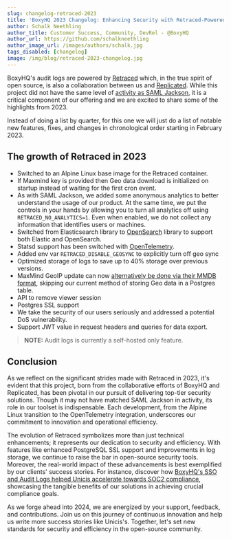 ```yaml
---
slug: changelog-retraced-2023
title: 'BoxyHQ 2023 Changelog: Enhancing Security with Retraced-Powered Audit Logs'
author: Schalk Neethling
author_title: Customer Success, Community, DevRel - @BoxyHQ
author_url: https://github.com/schalkneethling
author_image_url: /images/authors/schalk.jpg
tags_disabled: [changelog]
image: /img/blog/retraced-2023-changelog.jpg
---
```


BoxyHQ's audit logs are powered by [Retraced](https://github.com/retracedhq/retraced) which, in the true spirit of open source, is also a collaboration between us and [Replicated](https://www.replicated.com/). While this project did not have the same level of [activity as SAML Jackson](2024-01-16-changelog-saml-jackson-2023.md), it is a critical component of our offering and we are excited to share some of the highlights from 2023.

Instead of doing a list by quarter, for this one we will just do a list of notable new features, fixes, and changes in chronological order starting in February 2023.

## The growth of Retraced in 2023

- Switched to an Alpine Linux base image for the Retraced container.
- If Maxmind key is provided then Geo data download is initialized on startup instead of waiting for the first cron event.
- As with SAML Jackson, we added some anonymous analytics to better understand the usage of our product. At the same time, we put the controls in your hands by allowing you to turn all analytics off using `RETRACED_NO_ANALYTICS=1`. Even when enabled, we do not collect any information that identifies users or machines.
- Switched from Elasticsearch library to [OpenSearch](https://opensearch.org/) library to support both Elastic and OpenSearch.
- Statsd support has been switched with [OpenTelemetry](https://opentelemetry.io/).
- Added env var `RETRACED_DISABLE_GEOSYNC` to explicitly turn off geo sync
- Optimized storage of logs to save up to 40% storage over previous versions.
- MaxMind GeoIP update can now [alternatively be done via their MMDB format](https://github.com/retracedhq/docs/blob/main/self-host/env-variables.md#geoipupdate_use_mmdb), skipping our current method of storing Geo data in a Postgres table.
- API to remove viewer session
- Postgres SSL support
- We take the security of our users seriously and addressed a potential DoS vulnerability.
- Support JWT value in request headers and queries for data export.

> **NOTE:** Audit logs is currently a self-hosted only feature.

## Conclusion

As we reflect on the significant strides made with Retraced in 2023, it's evident that this project, born from the collaborative efforts of BoxyHQ and Replicated, has been pivotal in our pursuit of delivering top-tier security solutions. Though it may not have matched SAML Jackson in activity, its role in our toolset is indispensable. Each development, from the Alpine Linux transition to the OpenTelemetry integration, underscores our commitment to innovation and operational efficiency.

The evolution of Retraced symbolizes more than just technical enhancements; it represents our dedication to security and efficiency. With features like enhanced PostgreSQL SSL support and improvements in log storage, we continue to raise the bar in open-source security tools. Moreover, the real-world impact of these advancements is best exemplified by our clients' success stories. For instance, discover how [BoxyHQ's SSO and Audit Logs helped Unicis accelerate towards SOC2 compliance](https://boxyhq.com/success-stories/boxyhqs-sso-&-audit-logs-accelerate-unicis-towards-soc2-compliance), showcasing the tangible benefits of our solutions in achieving crucial compliance goals.

As we forge ahead into 2024, we are energized by your support, feedback, and contributions. Join us on this journey of continuous innovation and help us write more success stories like Unicis's. Together, let's set new standards for security and efficiency in the open-source community.
